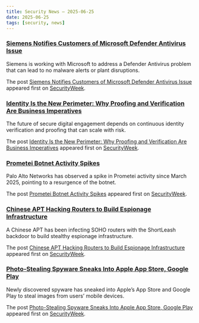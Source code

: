 ```yaml
---
title: Security News – 2025-06-25
date: 2025-06-25
tags: [security, news]
---
```


### [Siemens Notifies Customers of Microsoft Defender Antivirus Issue](https://www.securityweek.com/siemens-notifies-customers-of-microsoft-defender-antivirus-issue/)

<p>Siemens is working with Microsoft to address a Defender Antivirus problem that can lead to no malware alerts or plant disruptions.</p>
<p>The post <a href="https://www.securityweek.com/siemens-notifies-customers-of-microsoft-defender-antivirus-issue/">Siemens Notifies Customers of Microsoft Defender Antivirus Issue</a> appeared first on <a href="https://www.securityweek.com">SecurityWeek</a>.</p>

### [Identity Is the New Perimeter: Why Proofing and Verification Are Business Imperatives](https://www.securityweek.com/identity-is-the-new-perimeter-why-proofing-and-verification-are-business-imperatives/)

<p>The future of secure digital engagement depends on continuous identity verification and proofing that can scale with risk.</p>
<p>The post <a href="https://www.securityweek.com/identity-is-the-new-perimeter-why-proofing-and-verification-are-business-imperatives/">Identity Is the New Perimeter: Why Proofing and Verification Are Business Imperatives</a> appeared first on <a href="https://www.securityweek.com">SecurityWeek</a>.</p>

### [Prometei Botnet Activity Spikes](https://www.securityweek.com/prometei-botnet-activity-spikes/)

<p>Palo Alto Networks has observed a spike in Prometei activity since March 2025, pointing to a resurgence of the botnet.</p>
<p>The post <a href="https://www.securityweek.com/prometei-botnet-activity-spikes/">Prometei Botnet Activity Spikes</a> appeared first on <a href="https://www.securityweek.com">SecurityWeek</a>.</p>

### [Chinese APT Hacking Routers to Build Espionage Infrastructure](https://www.securityweek.com/chinese-apt-hacking-routers-to-build-espionage-infrastructure/)

<p>A Chinese APT has been infecting SOHO routers with the ShortLeash backdoor to build stealthy espionage infrastructure.</p>
<p>The post <a href="https://www.securityweek.com/chinese-apt-hacking-routers-to-build-espionage-infrastructure/">Chinese APT Hacking Routers to Build Espionage Infrastructure</a> appeared first on <a href="https://www.securityweek.com">SecurityWeek</a>.</p>

### [Photo-Stealing Spyware Sneaks Into Apple App Store, Google Play](https://www.securityweek.com/photo-stealing-spyware-sneaks-into-apple-app-store-google-play/)

<p>Newly discovered spyware has sneaked into Apple’s App Store and Google Play to steal images from users’ mobile devices.</p>
<p>The post <a href="https://www.securityweek.com/photo-stealing-spyware-sneaks-into-apple-app-store-google-play/">Photo-Stealing Spyware Sneaks Into Apple App Store, Google Play</a> appeared first on <a href="https://www.securityweek.com">SecurityWeek</a>.</p>

